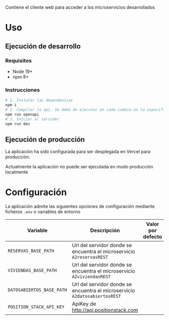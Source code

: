 Contiene el cliente web para acceder a los microservicios desarrollados

# Uso

## Ejecución de desarrollo

### Requisitos

- Node 19+
- npm 8+

### Instrucciones

```sh
# 1. Instalar las dependencias
npm i
# 2. Compilar la api. Se debe de ejecutar en cada cambio en la especificación
npm run openapi
# 3. Iniciar el servidor
npm run dev
```

## Ejecución de producción

La aplicación ha sido configurada para ser desplegada en Vercel para producción.

Actualmente la aplicación no puede ser ejecutada en modo producción localmente

<!--
TODO update URL

Se encuentra disponible en la url: <https://example.org>
-->

# Configuración

La aplicación admite las siguientes opciones de configuración mediante ficheros
`.env` o variables de entorno

| Variable                  | Descripción                                                                | Valor por defecto |
| ------------------------- | -------------------------------------------------------------------------- | ----------------- |
| `RESERVAS_BASE_PATH`      | Url del servidor donde se encuentra el microservicio `A2reservasREST`      |
| `VIVIENDAS_BASE_PATH`     | Url del servidor donde se encuentra el microservicio `A2viviendasREST`     |
| `DATOSABIERTOS_BASE_PATH` | Url del servidor donde se encuentra el microservicio `A2datosabiertosREST` |
| `POSITION_STACK_API_KEY`  | ApiKey de http://api.positionstack.com                                     |
